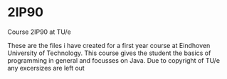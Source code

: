 # 2IP90
Course 2IP90 at TU/e

These are the files i have created for a first year course at Eindhoven University of Technology.
This course gives the student the basics of programming in general and focusses on Java.
Due to copyright of TU/e any excersizes are left out
